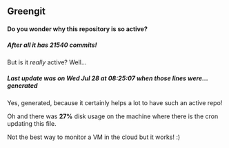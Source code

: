 ## Greengit

#### Do you wonder why this repository is so active?

##### After all it has 21540 commits!

But is it *really* active? Well...

##### Last update was on Wed Jul 28 at 08:25:07 when those lines were... generated

Yes, generated, because it certainly helps a lot to have such an active repo!

Oh and there was **27%** disk usage on the machine
where there is the cron updating this file.

Not the best way to monitor a VM in the cloud but it works! :)

